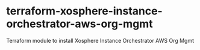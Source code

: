 # terraform-xosphere-instance-orchestrator-aws-org-mgmt
Terraform module to install Xosphere Instance Orchestrator AWS Org Mgmt
